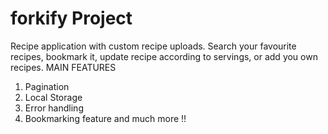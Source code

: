 # forkify Project

Recipe application with custom recipe uploads.
Search your favourite recipes, bookmark it, update recipe according to servings, or add you own recipes.
MAIN FEATURES
1) Pagination 
2) Local Storage
3) Error handling 
4) Bookmarking feature and much more !!
